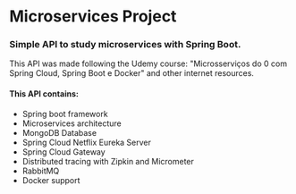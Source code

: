 # Microservices Project

### Simple API to study microservices with Spring Boot.

This API was made following the Udemy course: "Microsserviços do 0 com Spring Cloud, Spring Boot e Docker" and other
internet resources.

#### This API contains:

- Spring boot framework
- Microservices architecture
- MongoDB Database
- Spring Cloud Netflix Eureka Server
- Spring Cloud Gateway 
- Distributed tracing with Zipkin and Micrometer
- RabbitMQ
- Docker support
